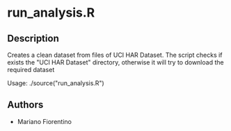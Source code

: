 # run_analysis.R

Description
-----------

Creates a clean dataset from files of UCI HAR Dataset. The script checks if exists the "UCI HAR Dataset" directory, otherwise it will try to download the required dataset

Usage: 
./source("run_analysis.R")

Authors
------------

* Mariano Fiorentino
